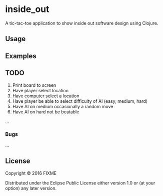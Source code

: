 # inside_out

A tic-tac-toe application to show inside out software design using Clojure.

## Usage



## Examples

## TODO

1.  Print board to screen
1.  Have player select location
1.  Have computer select a location
1.  Have player be able to select difficulty of AI (easy, medium, hard)
1.  Have AI on medium occasionally a random move
1.  Have AI on hard not be beatable

...

### Bugs

...

## License

Copyright © 2016 FIXME

Distributed under the Eclipse Public License either version 1.0 or (at
your option) any later version.
